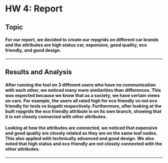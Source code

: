 # HW 4: Report 
## Topic
#### For our report, we decided to create our repgrids on different car brands and the attributes are high status car, expensive, good quality, eco friendly, and good design.
---
## Results and Analysis
#### After running the tool on 3 different users who have no communication with each other, we noticed many more similarities than differences. This was expected because we know that as a society, we have certain views on cars. For example, the users all rated high for eco friendly vs not eco friendly for tesla vs bugatti respectively. Furthermore, after looking at the built repgrids the eco friendly attribute is on its own branch, showing that it is not closely connected with other attributes.

#### Looking at how the attributes are connected, we noticed that expensive and good quality are closely related as they are on the same leaf nodes. This also applied with technically advanced and good design. We also noted that high status and eco friendly are not closely connected with the other attributes.
---